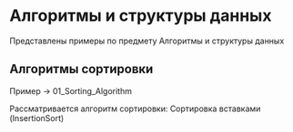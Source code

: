 # Алгоритмы и структуры данных

Представлены примеры по предмету Алгоритмы и структуры данных

## Алгоритмы сортировки

Пример -> 01_Sorting_Algorithm

Рассматривается алгоритм сортировки: Сортировка вставками (InsertionSort)
